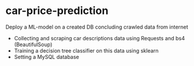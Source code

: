 # car-price-prediction
Deploy a ML-model on a created DB concluding crawled data from internet
- Collecting and scraping car descriptions data using Requests and bs4 (BeautifulSoup)
- Training a decision tree classifier on this data using sklearn
- Setting a MySQL database
